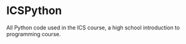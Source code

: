 # ICSPython
All Python code used in the ICS course, a high school introduction to programming course.
